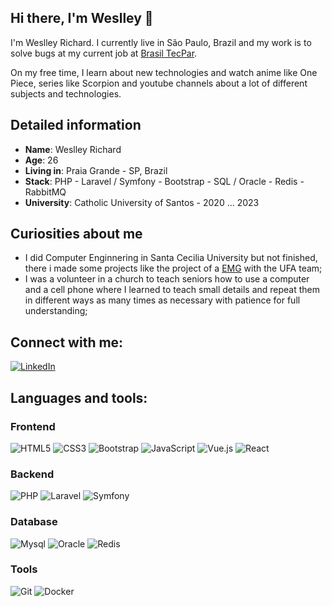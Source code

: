 ## Hi there, I'm Weslley 👋

I'm Weslley Richard. I currently live in São Paulo, Brazil and my work is to solve bugs at my current job at [Brasil TecPar](https://www.brasiltecpar.com.br/). 

On my free time, I learn about new technologies and watch anime like One Piece, series like Scorpion and youtube channels about a lot of different subjects and technologies.

## Detailed information

* **Name**: Weslley Richard
* **Age**: 26
* **Living in**: Praia Grande - SP, Brazil
* **Stack**: PHP - Laravel / Symfony - Bootstrap - SQL / Oracle - Redis - RabbitMQ
* **University**: Catholic University of Santos - 2020 ... 2023

## Curiosities about me

* I did Computer Enginnering in Santa Cecilia University but not finished, there i made some projects like the project of a [EMG](https://noticias.unisanta.br/ciencia-tecnologia/startups-de-alunos-da-unisanta-sao-selecionadas-para-participar-de-projeto-do-sebrae) with the UFA team;
* I was a volunteer in a church to teach seniors how to use a computer and a cell phone where I learned to teach small details and repeat them in different ways as many times as necessary with patience for full understanding;

## Connect with me:
  [![LinkedIn](https://img.shields.io/badge/linkedin%20-%230077B5.svg?&style=for-the-badge&logo=linkedin&logoColor=white)](https://www.linkedin.com/in/weslleyrichardc)
    
## Languages and tools:

### Frontend
  ![HTML5](https://img.shields.io/badge/html5-%23E34F26.svg?style=for-the-badge&logo=html5&logoColor=white)
  ![CSS3](https://img.shields.io/badge/css3%20-%231572B6.svg?&style=for-the-badge&logo=css3&logoColor=white)
  ![Bootstrap](https://img.shields.io/badge/bootstrap-%23563D7C.svg?style=for-the-badge&logo=bootstrap&logoColor=white)
  ![JavaScript](https://img.shields.io/badge/javascript%20-%23323330.svg?&style=for-the-badge&logo=javascript&logoColor=%23F7DF1E)
  ![Vue.js](https://img.shields.io/badge/vuejs-%2335495e.svg?style=for-the-badge&logo=vuedotjs&logoColor=%234FC08D)
  ![React](https://img.shields.io/badge/react-%2320232a.svg?style=for-the-badge&logo=react&logoColor=%2361DAFB)

### Backend
  ![PHP](https://img.shields.io/badge/php-%23777BB4.svg?style=for-the-badge&logo=php&logoColor=white)
  ![Laravel](https://img.shields.io/badge/laravel-%23FF2D20.svg?style=for-the-badge&logo=laravel&logoColor=white)
  ![Symfony](https://img.shields.io/badge/symfony-%23000000.svg?style=for-the-badge&logo=symfony&logoColor=white)

### Database
  ![Mysql](https://img.shields.io/badge/mysql-%2300f.svg?style=for-the-badge&logo=mysql&logoColor=white)
  ![Oracle](https://img.shields.io/badge/Oracle-F80000?style=for-the-badge&logo=oracle&logoColor=white)
  ![Redis](https://img.shields.io/badge/redis-%23DD0031.svg?style=for-the-badge&logo=redis&logoColor=white)

### Tools
  ![Git](https://img.shields.io/badge/git-%23F05033.svg?style=for-the-badge&logo=git&logoColor=white)
  ![Docker](https://img.shields.io/badge/docker-%230db7ed.svg?style=for-the-badge&logo=docker&logoColor=white)
